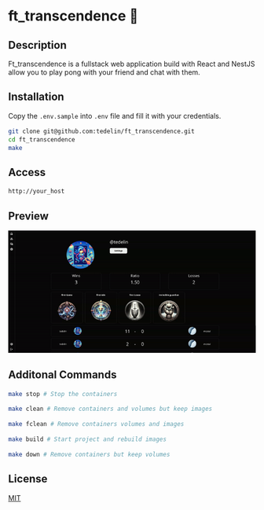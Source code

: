 # ft_transcendence 🏓

## Description

Ft_transcendence is a fullstack web application build with React and NestJS allow you to play pong with your friend and chat with them.

## Installation

Copy the `.env.sample` into `.env` file and fill it with your credentials.

```bash
git clone git@github.com:tedelin/ft_transcendence.git
cd ft_transcendence
make
```

## Access

```bash
http://your_host
```

## Preview

![Preview](screenshots/transcendence.gif)

## Additonal Commands

```bash
make stop # Stop the containers
```

```bash
make clean # Remove containers and volumes but keep images
```

```bash
make fclean # Remove containers volumes and images
```

```bash
make build # Start project and rebuild images
```

```bash
make down # Remove containers but keep volumes
```

## License

[MIT](https://choosealicense.com/licenses/mit/)
